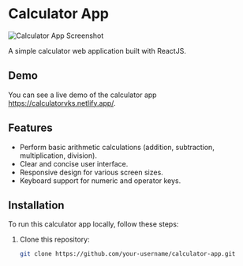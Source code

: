 # Calculator App

![Calculator App Screenshot](screenshot.png)

A simple calculator web application built with ReactJS.

## Demo

You can see a live demo of the calculator app https://calculatorvks.netlify.app/.

## Features

- Perform basic arithmetic calculations (addition, subtraction, multiplication, division).
- Clear and concise user interface.
- Responsive design for various screen sizes.
- Keyboard support for numeric and operator keys.

## Installation

To run this calculator app locally, follow these steps:

1. Clone this repository:

   ```bash
   git clone https://github.com/your-username/calculator-app.git

